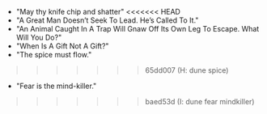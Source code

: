 * "May thy knife chip and shatter"
<<<<<<< HEAD
* "A Great Man Doesn’t Seek To Lead. He’s Called To It."
* "An Animal Caught In A Trap Will Gnaw Off Its Own Leg To Escape. What Will You Do?"
* "When Is A Gift Not A Gift?"
* "The spice must flow."
>>>>>>> 65dd007 (H: dune spice)
* "Fear is the mind-killer."
>>>>>>> baed53d (I: dune fear mindkiller)
